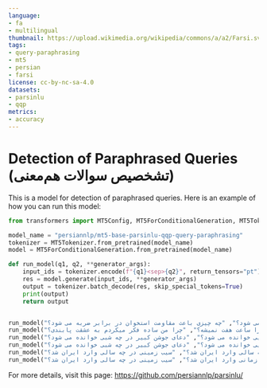 ```yaml
---
language:
- fa
- multilingual
thumbnail: https://upload.wikimedia.org/wikipedia/commons/a/a2/Farsi.svg
tags:
- query-paraphrasing
- mt5
- persian
- farsi
license: cc-by-nc-sa-4.0
datasets:
- parsinlu
- qqp
metrics:
- accuracy
---
```


# Detection of Paraphrased Queries (تشخصیص سوالات هم‌معنی)

This is a model for detection of paraphrased queries. 
Here is an example of how you can run this model: 

```python 
from transformers import MT5Config, MT5ForConditionalGeneration, MT5Tokenizer

model_name = "persiannlp/mt5-base-parsinlu-qqp-query-paraphrasing"
tokenizer = MT5Tokenizer.from_pretrained(model_name)
model = MT5ForConditionalGeneration.from_pretrained(model_name)

def run_model(q1, q2, **generator_args):
    input_ids = tokenizer.encode(f"{q1}<sep>{q2}", return_tensors="pt")
    res = model.generate(input_ids, **generator_args)
    output = tokenizer.batch_decode(res, skip_special_tokens=True)
    print(output)
    return output


run_model("چه چیزی باعث پوکی استخوان می شود؟", "چه چیزی باعث مقاومت استخوان در برابر ضربه می شود؟")
run_model("من دارم به این فکر میکنم چرا ساعت هفت نمیشه؟", "چرا من ساده فکر میکردم به عشقت پابندی؟")
run_model("دعای کمیل در چه روزهایی خوانده می شود؟", "دعای جوشن کبیر در چه شبی خوانده می شود؟")
run_model("دعای کمیل در چه روزهایی خوانده می شود؟", "دعای جوشن کبیر در چه شبی خوانده می شود؟")
run_model("شناسنامه در چه سالی وارد ایران شد؟", "سیب زمینی در چه سالی وارد ایران شد؟")
run_model("سیب زمینی چه زمانی وارد ایران شد؟", "سیب زمینی در چه سالی وارد ایران شد؟")
```


For more details, visit this page: https://github.com/persiannlp/parsinlu/ 
